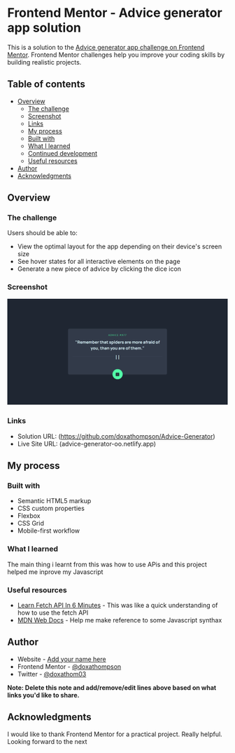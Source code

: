 # Frontend Mentor - Advice generator app solution

This is a solution to the [Advice generator app challenge on Frontend Mentor](https://www.frontendmentor.io/challenges/advice-generator-app-QdUG-13db). Frontend Mentor challenges help you improve your coding skills by building realistic projects.

## Table of contents

- [Overview](#overview)
  - [The challenge](#the-challenge)
  - [Screenshot](#screenshot)
  - [Links](#links)
  - [My process](#my-process)
  - [Built with](#built-with)
  - [What I learned](#what-i-learned)
  - [Continued development](#continued-development)
  - [Useful resources](#useful-resources)
- [Author](#author)
- [Acknowledgments](#acknowledgments)


## Overview

### The challenge

Users should be able to:

- View the optimal layout for the app depending on their device's screen size
- See hover states for all interactive elements on the page
- Generate a new piece of advice by clicking the dice icon

### Screenshot

![](/Assets/Screenshot.png)

### Links

- Solution URL: (https://github.com/doxathompson/Advice-Generator)
- Live Site URL: (advice-generator-oo.netlify.app)

## My process

### Built with

- Semantic HTML5 markup
- CSS custom properties
- Flexbox
- CSS Grid
- Mobile-first workflow

### What I learned

The main thing i learnt from this was how to use APis and this project helped me inprove my Javascript


### Useful resources

- [Learn Fetch API In 6 Minutes](https://www.youtube.com/watch?v=cuEtnrL9-H0) - This was like a quick understanding of how to use the fetch API
- [MDN Web Docs](https://developer.mozilla.org/en-US) - Help me make reference to some Javascript synthax

## Author

- Website - [Add your name here](https://www.your-site.com)
- Frontend Mentor - [@doxathompson]([https://www.frontendmentor.io/profile/yourusername](https://www.frontendmentor.io/profile/doxathompson))
- Twitter - [@doxathom03]([https://www.twitter.com/yourusername](https://twitter.com/doxathom03))

**Note: Delete this note and add/remove/edit lines above based on what links you'd like to share.**

## Acknowledgments

I would like to thank Frontend Mentor for a practical project. Really helpful. Looking forward to the next
